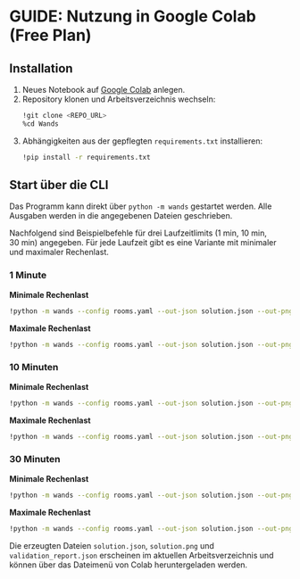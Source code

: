 # GUIDE: Nutzung in Google Colab (Free Plan)

## Installation

1. Neues Notebook auf [Google Colab](https://colab.research.google.com) anlegen.
2. Repository klonen und Arbeitsverzeichnis wechseln:
   ```bash
   !git clone <REPO_URL>
   %cd Wands
   ```
3. Abhängigkeiten aus der gepflegten `requirements.txt` installieren:
   ```bash
   !pip install -r requirements.txt
   ```

## Start über die CLI

Das Programm kann direkt über `python -m wands` gestartet werden. Alle Ausgaben werden in die angegebenen Dateien geschrieben.

Nachfolgend sind Beispielbefehle für drei Laufzeitlimits (1 min, 10 min, 30 min) angegeben. Für jede Laufzeit gibt es eine Variante mit minimaler und maximaler Rechenlast.

### 1 Minute

**Minimale Rechenlast**
```bash
!python -m wands --config rooms.yaml --out-json solution.json --out-png solution.png --validate validation_report.json --time-limit 60 --threads 1 --progress off
```

**Maximale Rechenlast**
```bash
!python -m wands --config rooms.yaml --out-json solution.json --out-png solution.png --validate validation_report.json --time-limit 60 --threads 2 --progress auto
```

### 10 Minuten

**Minimale Rechenlast**
```bash
!python -m wands --config rooms.yaml --out-json solution.json --out-png solution.png --validate validation_report.json --time-limit 600 --threads 1 --progress off
```

**Maximale Rechenlast**
```bash
!python -m wands --config rooms.yaml --out-json solution.json --out-png solution.png --validate validation_report.json --time-limit 600 --threads 2 --progress auto
```

### 30 Minuten

**Minimale Rechenlast**
```bash
!python -m wands --config rooms.yaml --out-json solution.json --out-png solution.png --validate validation_report.json --time-limit 1800 --threads 1 --progress off
```

**Maximale Rechenlast**
```bash
!python -m wands --config rooms.yaml --out-json solution.json --out-png solution.png --validate validation_report.json --time-limit 1800 --threads 2 --progress auto
```

Die erzeugten Dateien `solution.json`, `solution.png` und `validation_report.json` erscheinen im aktuellen Arbeitsverzeichnis und können über das Dateimenü von Colab heruntergeladen werden.
